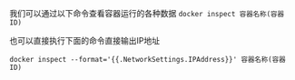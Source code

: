 我们可以通过以下命令查看容器运行的各种数据
`docker inspect 容器名称(容器ID) `

也可以直接执行下面的命令直接输出IP地址 
`docker inspect ‐‐format='{{.NetworkSettings.IPAddress}}' 容器名称(容器ID)`